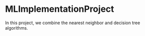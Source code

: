 # MLImplementationProject
In this project, we combine the nearest neighbor and decision tree algorithms.
